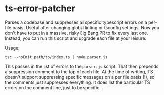 # ts-error-patcher

Parses a codebase and suppresses all specific typescript errors on a per-file basis. Useful after changing global linting or tsconfig settings. Now you don't have to put in a massive, risky Big Bang PR to fix every last one. Instead, you can run this script and upgrade each file at your leisure.

Usage:

```
tsc --noEmit path/to/index.ts | node parser.js
```

This passes in the list of errors to the `parser.js` script. That then prepends a suppression comment to the top of each file. At the time of writing, TS doesn't support suppressing specific messages on a per file basis (!), so the comments just suppresses everything. It does list the particular TS errors on the comment line, just to be specific.
